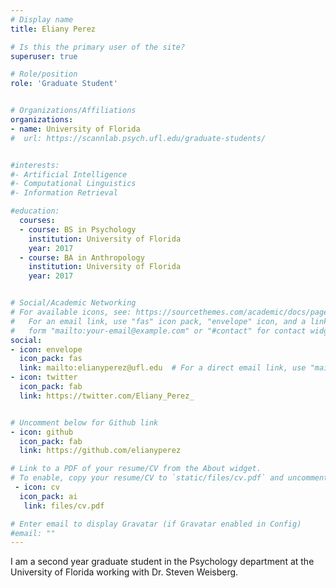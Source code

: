 ```yaml
---
# Display name
title: Eliany Perez

# Is this the primary user of the site?
superuser: true

# Role/position
role: 'Graduate Student'


# Organizations/Affiliations
organizations:
- name: University of Florida
#  url: https://scannlab.psych.ufl.edu/graduate-students/


#interests:
#- Artificial Intelligence
#- Computational Linguistics
#- Information Retrieval

#education:
  courses:
  - course: BS in Psychology
    institution: University of Florida
    year: 2017
  - course: BA in Anthropology
    institution: University of Florida
    year: 2017


# Social/Academic Networking
# For available icons, see: https://sourcethemes.com/academic/docs/page-builder/#icons
#   For an email link, use "fas" icon pack, "envelope" icon, and a link in the
#   form "mailto:your-email@example.com" or "#contact" for contact widget.
social:
- icon: envelope
  icon_pack: fas
  link: mailto:elianyperez@ufl.edu  # For a direct email link, use "mailto:test@example.org".
- icon: twitter
  icon_pack: fab
  link: https://twitter.com/Eliany_Perez_


# Uncomment below for Github link
- icon: github
  icon_pack: fab
  link: https://github.com/elianyperez

# Link to a PDF of your resume/CV from the About widget.
# To enable, copy your resume/CV to `static/files/cv.pdf` and uncomment the lines below.
 - icon: cv
  icon_pack: ai
   link: files/cv.pdf

# Enter email to display Gravatar (if Gravatar enabled in Config)
#email: ""
---
```


I am a second year graduate student in the Psychology department at the University of Florida working with Dr. Steven Weisberg.
